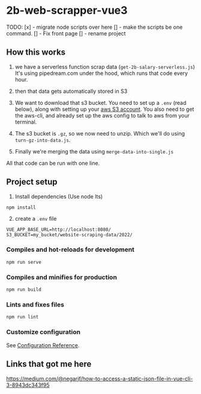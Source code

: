 # 2b-web-scrapper-vue3

TODO: 
[x] - migrate node scripts over here
[] - make the scripts be one command. 
[] - Fix front page
[] - rename project

## How this works

1. we have a serverless function scrap data (`get-2b-salary-serverless.js`)
It's using pipedream.com under the hood, which runs that code every hour. 

2. then that data gets automatically stored in S3

3. We want to download that s3 bucket.
You need to set up a `.env` (read below), along with setting up your [aws S3 account](https://aws.amazon.com/getting-started/hands-on/backup-to-s3-cli/). You also need to get the aws-cli, and already set up the aws config to talk to aws from your terminal.

4. The s3 bucket is `.gz`, so we now need to unzip. Which we'll do using `turn-gz-into-data.js`.

5. Finally we're merging the data using `merge-data-into-single.js`

All that code can be run with one line.

## Project setup

1. Install dependencies (Use node lts)
```
npm install
```

2. create a `.env` file

```
VUE_APP_BASE_URL=http://localhost:8080/
S3_BUCKET=my_bucket/website-scraping-data/2022/
```

### Compiles and hot-reloads for development
```
npm run serve
```

### Compiles and minifies for production
```
npm run build
```

### Lints and fixes files
```
npm run lint
```

### Customize configuration
See [Configuration Reference](https://cli.vuejs.org/config/).


## Links that got me here
https://medium.com/@negarjf/how-to-access-a-static-json-file-in-vue-cli-3-8943dc343f95